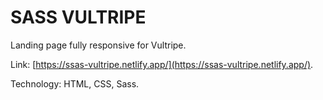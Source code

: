 # SASS VULTRIPE

Landing page fully responsive for Vultripe.

Link: [https://ssas-vultripe.netlify.app/](https://ssas-vultripe.netlify.app/).

Technology: HTML, CSS, Sass.

